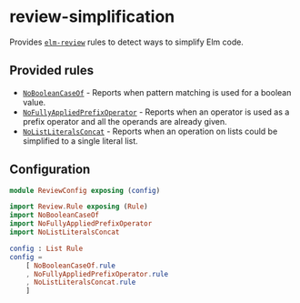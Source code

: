 # review-simplification

Provides [`elm-review`](https://package.elm-lang.org/packages/jfmengels/elm-review/latest/) rules to detect ways to simplify Elm code.


## Provided rules

- [`NoBooleanCaseOf`](https://package.elm-lang.org/packages/jfmengels/elm-review/1.0.0/NoBooleanCaseOf) - Reports when pattern matching is used for a boolean value.
- [`NoFullyAppliedPrefixOperator`](https://package.elm-lang.org/packages/jfmengels/elm-review/1.0.0/NoFullyAppliedPrefixOperator) - Reports when an operator is used as a prefix operator and all the operands are already given.
- [`NoListLiteralsConcat`](https://package.elm-lang.org/packages/jfmengels/elm-review/1.0.0/NoListLiteralsConcat) - Reports when an operation on lists could be simplified to a single literal list.


## Configuration

```elm
module ReviewConfig exposing (config)

import Review.Rule exposing (Rule)
import NoBooleanCaseOf
import NoFullyAppliedPrefixOperator
import NoListLiteralsConcat

config : List Rule
config =
    [ NoBooleanCaseOf.rule
    , NoFullyAppliedPrefixOperator.rule
    , NoListLiteralsConcat.rule
    ]
```

